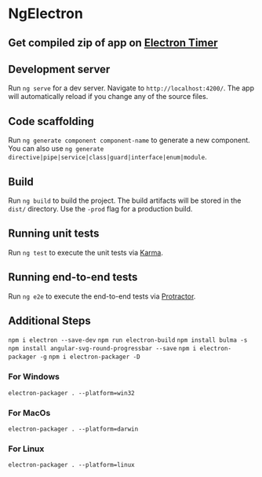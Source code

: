 # NgElectron

## Get compiled zip of app on [Electron Timer](https://drive.google.com/open?id=1KCKozcnwwEuD6yOKd66hAdHGan63NkCg)

## Development server

Run `ng serve` for a dev server. Navigate to `http://localhost:4200/`. The app will automatically reload if you change any of the source files.

## Code scaffolding

Run `ng generate component component-name` to generate a new component. You can also use `ng generate directive|pipe|service|class|guard|interface|enum|module`.

## Build

Run `ng build` to build the project. The build artifacts will be stored in the `dist/` directory. Use the `-prod` flag for a production build.

## Running unit tests

Run `ng test` to execute the unit tests via [Karma](https://karma-runner.github.io).

## Running end-to-end tests

Run `ng e2e` to execute the end-to-end tests via [Protractor](http://www.protractortest.org/).

## Additional Steps

`npm i electron --save-dev`
`npm run electron-build`
`npm install bulma -s`
`npm install angular-svg-round-progressbar --save`
`npm i electron-packager -g`
`npm i electron-packager -D`

### For Windows
`electron-packager . --platform=win32`
### For MacOs
`electron-packager . --platform=darwin`
### For Linux
`electron-packager . --platform=linux`
